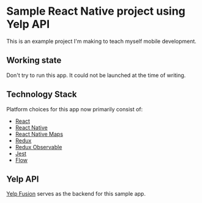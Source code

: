 # Sample React Native project using Yelp API

This is an example project I'm making to teach myself mobile development.

## Working state

Don't try to run this app. It could not be launched at the time of writing.

## Technology Stack

Platform choices for this app now primarily consist of:

- [React](https://github.com/facebook/react)
- [React Native](https://github.com/facebook/react-native)
- [React Native Maps](https://github.com/airbnb/react-native-maps)
- [Redux](https://github.com/reactjs/redux)
- [Redux Observable](https://github.com/redux-observable/redux-observable)
- [Jest](https://github.com/facebook/jest)
- [Flow](https://github.com/facebook/flow)

## Yelp API

[Yelp Fusion](https://www.yelp.com/fusion) serves as the backend for this sample app.
